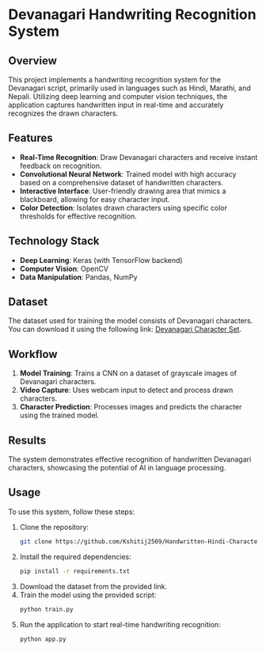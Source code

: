 # Devanagari Handwriting Recognition System

## Overview
This project implements a handwriting recognition system for the Devanagari script, primarily used in languages such as Hindi, Marathi, and Nepali. Utilizing deep learning and computer vision techniques, the application captures handwritten input in real-time and accurately recognizes the drawn characters.

## Features
- **Real-Time Recognition**: Draw Devanagari characters and receive instant feedback on recognition.
- **Convolutional Neural Network**: Trained model with high accuracy based on a comprehensive dataset of handwritten characters.
- **Interactive Interface**: User-friendly drawing area that mimics a blackboard, allowing for easy character input.
- **Color Detection**: Isolates drawn characters using specific color thresholds for effective recognition.

## Technology Stack
- **Deep Learning**: Keras (with TensorFlow backend)
- **Computer Vision**: OpenCV
- **Data Manipulation**: Pandas, NumPy

## Dataset
The dataset used for training the model consists of Devanagari characters. You can download it using the following link: [Devanagari Character Set](https://www.kaggle.com/datasets/rishianand/devanagari-character-set).

## Workflow
1. **Model Training**: Trains a CNN on a dataset of grayscale images of Devanagari characters.
2. **Video Capture**: Uses webcam input to detect and process drawn characters.
3. **Character Prediction**: Processes images and predicts the character using the trained model.

## Results
The system demonstrates effective recognition of handwritten Devanagari characters, showcasing the potential of AI in language processing.

## Usage
To use this system, follow these steps:

1. Clone the repository:
   ```bash
   git clone https://github.com/Kshitij2509/Handwritten-Hindi-Character-Recognition.git
2. Install the required dependencies:
   ```bash
   pip install -r requirements.txt
3. Download the dataset from the provided link.
4. Train the model using the provided script:
   ```bash
   python train.py
6. Run the application to start real-time handwriting recognition:
   ```bash
   python app.py
